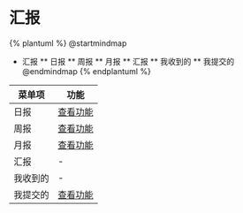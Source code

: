 # 汇报



{% plantuml %}
@startmindmap
* 汇报
** 日报
** 周报
** 月报
** 汇报
** 我收到的
** 我提交的
@endmindmap
{% endplantuml %}




| 菜单项      |  功能  |
| --------   |   ----  |
|日报|[查看功能](func/IbzDailyMyMobMDView.md)|
|周报|[查看功能](func/IbzWeeklyMobEditView.md)|
|月报|[查看功能](func/IbzMonthlyMonthlyMobMDView.md)|
|汇报|-|
|我收到的|-|
|我提交的|[查看功能](func/IbzReportMobMDView.md)|

